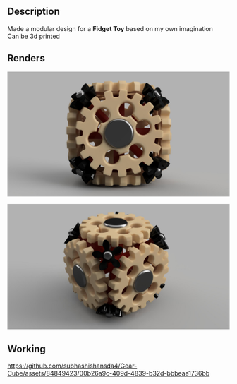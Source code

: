 ## Description
Made a modular design for a **Fidget Toy** based on my own imagination\
Can be 3d printed

## Renders
![1](https://github.com/subhashishansda4/Gear-Cube/blob/main/work/1.jpg)

![3](https://github.com/subhashishansda4/Gear-Cube/blob/main/work/3.jpg)

## Working
https://github.com/subhashishansda4/Gear-Cube/assets/84849423/00b26a9c-409d-4839-b32d-bbbeaa1736bb
